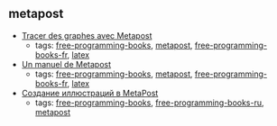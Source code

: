 metapost
---
* [Tracer des graphes avec Metapost](http://melusine.eu.org/syracuse/metapost/f-mpgraph.pdf)
    * tags: [free-programming-books](../tags/free-programming-books.md), [metapost](../tags/metapost.md), [free-programming-books-fr](../tags/free-programming-books-fr.md), [latex](../tags/latex.md)
* [Un manuel de Metapost](http://melusine.eu.org/syracuse/metapost/f-mpman-2.pdf)
    * tags: [free-programming-books](../tags/free-programming-books.md), [metapost](../tags/metapost.md), [free-programming-books-fr](../tags/free-programming-books-fr.md), [latex](../tags/latex.md)
* [Создание иллюстраций в MetaPost](http://www.inp.nsk.su/~baldin/mpost/index.html)
    * tags: [free-programming-books](../tags/free-programming-books.md), [free-programming-books-ru](../tags/free-programming-books-ru.md), [metapost](../tags/metapost.md)
